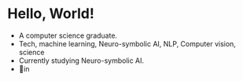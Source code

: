 # Hello, World!
<ul>
  <li>A computer science graduate.</li>
  <li>Tech, machine learning, Neuro-symbolic AI, NLP, Computer vision, science</li>
  <li>Currently studying Neuro-symbolic AI.</li>
  <li>📍in</li>
</ul>
